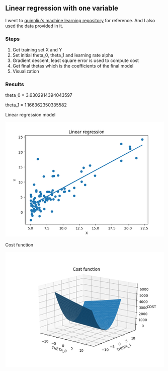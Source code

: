 ## Linear regression with one variable
I went to [quinnliu's machine learning repository](https://github.com/Babababanana/machineLearning/tree/master/supervisedLearning/linearRegressionIn1Variable) for reference. And I also used the data provided in it.

### Steps
1. Get training set X and Y
2. Set initial theta_0, theta_1 and learning rate alpha
3. Gradient descent, least square error is used to compute cost
4. Get final thetas which is the coefficients of the final model
5. Visualization

### Results
theta_0 = 3.6302914394043597

theta_1 = 1.166362350335582

Linear regression model

![](https://github.com/Babababanana/m-learning/blob/master/LR%20with%20one%20variable/plots/Linear%20regression.png)

Cost function

![](https://github.com/Babababanana/m-learning/blob/master/LR%20with%20one%20variable/plots/Cost%20function.png)
